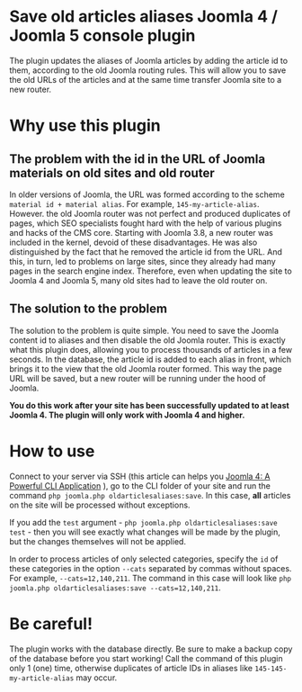 # Save old articles aliases Joomla 4 / Joomla 5 console plugin
The plugin updates the aliases of Joomla articles by adding the article id to them, according to the old Joomla routing rules. This will allow you to save the old URLs of the articles and at the same time transfer   Joomla site to a new router.

# Why use this plugin
## The problem with the id in the URL of Joomla materials on old sites and old router
In older versions of Joomla, the URL was formed according to the scheme `material id + material alias`. For example, `145-my-article-alias`. However. the old Joomla router was not perfect and produced duplicates of pages, which SEO specialists fought hard with the help of various plugins and hacks of the CMS core.
Starting with Joomla 3.8, a new router was included in the kernel, devoid of these disadvantages. He was also distinguished by the fact that he removed the article id from the URL. And this, in turn, led to problems on large sites, since they already had many pages in the search engine index. Therefore, even when updating the site to Joomla 4 and Joomla 5, many old sites had to leave the old router on.
## The solution to the problem
The solution to the problem is quite simple. You need to save the Joomla content id to aliases and then disable the old Joomla router. This is exactly what this plugin does, allowing you to process thousands of articles in a few seconds. In the database, the article id is added to each alias in front, which brings it to the view that the old Joomla router formed.
This way the page URL will be saved, but a new router will be running under the hood of Joomla.

**You do this work after your site has been successfully updated to at least Joomla 4. The plugin will only work with Joomla 4 and higher.**

# How to use
Connect to your server via SSH (this article can helps you [Joomla 4: A Powerful CLI Application](https://magazine.joomla.org/all-issues/june-2022/joomla-4-a-powerful-cli-application) ), go to the CLI folder of your site and run the command `php joomla.php oldarticlesaliases:save`. In this case, **all** articles on the site will be processed without exceptions.

If you add the `test` argument - `php joomla.php oldarticlesaliases:save test` - then you will see exactly what changes will be made by the plugin, but the changes themselves will not be applied.

In order to process articles of only selected categories, specify the `id` of these categories in the option `--cats` separated by commas without spaces. For example, `--cats=12,140,211`. The command in this case will look like `php joomla.php oldarticlesaliases:save --cats=12,140,211`.

# Be careful!
The plugin works with the database directly. Be sure to make a backup copy of the database before you start working!
Call the command of this plugin only 1 (one) time, otherwise duplicates of article IDs in aliases like `145-145-my-article-alias` may occur.
